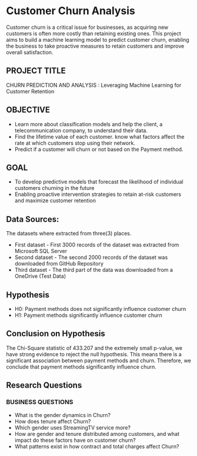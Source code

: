 # Customer Churn Analysis 
Customer churn is a critical issue for businesses, as acquiring new customers is often more costly than retaining existing ones. This project aims to build a machine learning model to predict customer churn, enabling the business to take proactive measures to retain customers and improve overall satisfaction.


## PROJECT TITLE
CHURN PREDICTION AND ANALYSIS : Leveraging Machine Learning for Customer Retention

## OBJECTIVE
- Learn more about classification models and help the client, a telecommunication company, to understand their data.
- Find the lifetime value of each customer. know what factors affect the rate at which customers stop using their network.
- Predict if a customer will churn or not based on the Payment method.

## GOAL
- To develop predictive models that forecast the likelihood of individual customers churning in the future
- Enabling proactive intervention strategies to retain at-risk customers and maximize customer retention

## Data Sources:
The datasets where extracted from three(3) places.

- First dataset - First 3000 records of the dataset was extracted from Microsoft SQL Server
- Second dataset - The second 2000 records of the dataset was downloaded from GitHub Repository
- Third dataset - The third part of the data was downloaded from a OneDrive (Test Data)

## Hypothesis
- H0: Payment methods does not significantly influence customer churn 
- H1: Payment methods significantly influence customer churn

## Conclusion on Hypothesis
The Chi-Square statistic of 433.207 and the extremely small p-value, we have strong evidence to reject the null hypothesis. This means there is a significant association between payment methods and churn. Therefore, we conclude that payment methods significantly influence churn.


## Research Questions
### BUSINESS QUESTIONS  

  - What is the gender dynamics in Churn?
  - How does tenure affect Churn?
  - Which gender uses StreamingTV service more?
  - How are gender and tenure distributed among customers, and what impact do these factors have on customer churn?
  - What patterns exist in how contract and total charges affect Churn?

